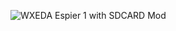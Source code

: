 ![WXEDA Espier 1 with SDCARD Mod](https://raw.githubusercontent.com/gehstock/Wxeda(Espier1)_FPGA/master/common/Espier1.jpg)